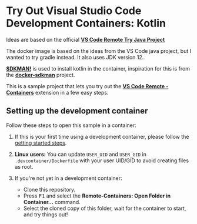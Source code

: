 # Try Out Visual Studio Code Development Containers: Kotlin

Ideas are based on the official **[VS Code Remote Try Java Project](https://github.com/microsoft/vscode-remote-try-java)**

The docker image is based on the ideas from the VS Code java project, but I wanted to try gradle instead. 
It also uses JDK version 12. 

**[SDKMAN!](https://sdkman.io)** is used to install kotlin in the container, inspiration for this is from the **[docker-sdkman](https://github.com/donbeave/docker-sdkman)** project.

This is a sample project that lets you try out the **[VS Code Remote - Containers](https://aka.ms/vscode-remote/containers)** extension in a few easy steps.

## Setting up the development container

Follow these steps to open this sample in a container:

1. If this is your first time using a development container, please follow the [getting started steps](https://aka.ms/vscode-remote/containers/getting-started).

2. **Linux users:** You can update `USER_UID` and `USER_GID` in `.devcontainer/Dockerfile` with your user UID/GID to avoid creating files as root.

3. If you're not yet in a development container:
   - Clone this repository.
   - Press <kbd>F1</kbd> and select the **Remote-Containers: Open Folder in Container...** command.
   - Select the cloned copy of this folder, wait for the container to start, and try things out!